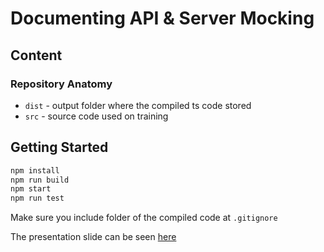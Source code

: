 Documenting API & Server Mocking
===================

Content
-------
### Repository Anatomy

- `dist` - output folder where the compiled ts code stored
- `src` - source code used on training

Getting Started
---------------

``` bash
npm install
npm run build
npm start
npm run test
```
Make sure you include folder of the compiled code at `.gitignore`

The presentation slide can be seen [here](https://drive.google.com/open?id=13Khc-Z8wDZLGC5l5dbyse5P31IhJm2Y5XiRZL1bmyHI)
